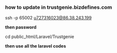### how to update in trustgenie.bizdefines.com

ssh -p 65002 u727316023@86.38.243.199

**then password**

cd public_html/Laravel/Trustgenie

**then use all the laravel codes**
